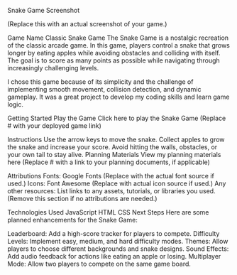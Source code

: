 Snake Game
Screenshot

(Replace this with an actual screenshot of your game.)

Game Name
Classic Snake Game
The Snake Game is a nostalgic recreation of the classic arcade game. In this game, players control a snake that grows longer by eating apples while avoiding obstacles and colliding with itself. The goal is to score as many points as possible while navigating through increasingly challenging levels.

I chose this game because of its simplicity and the challenge of implementing smooth movement, collision detection, and dynamic gameplay. It was a great project to develop my coding skills and learn game logic.

Getting Started
Play the Game
Click here to play the Snake Game (Replace # with your deployed game link)

Instructions
Use the arrow keys to move the snake.
Collect apples to grow the snake and increase your score.
Avoid hitting the walls, obstacles, or your own tail to stay alive.
Planning Materials
View my planning materials here (Replace # with a link to your planning documents, if applicable)

Attributions
Fonts: Google Fonts (Replace with the actual font source if used.)
Icons: Font Awesome (Replace with actual icon source if used.)
Any other resources: List links to any assets, tutorials, or libraries you used.
(Remove this section if no attributions are needed.)

Technologies Used
JavaScript
HTML
CSS
Next Steps
Here are some planned enhancements for the Snake Game:

Leaderboard: Add a high-score tracker for players to compete.
Difficulty Levels: Implement easy, medium, and hard difficulty modes.
Themes: Allow players to choose different backgrounds and snake designs.
Sound Effects: Add audio feedback for actions like eating an apple or losing.
Multiplayer Mode: Allow two players to compete on the same game board.
